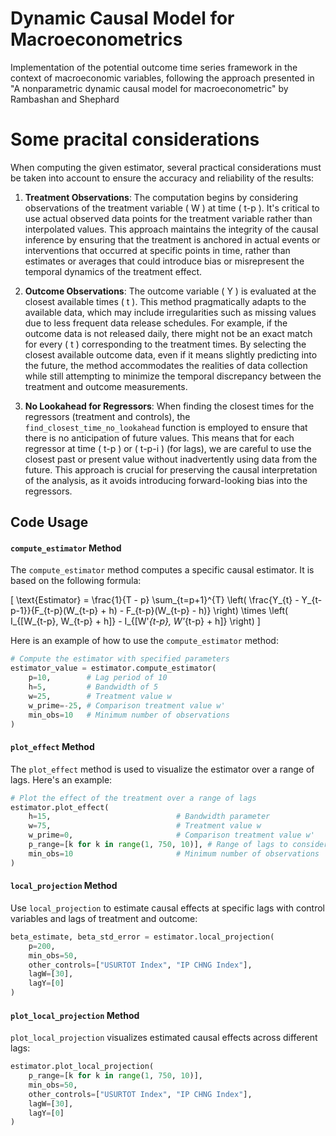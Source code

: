# Dynamic Causal Model for Macroeconometrics
Implementation of the potential outcome time series framework in the context of macroeconomic variables, following the approach presented in  "A nonparametric dynamic causal model for macroeconometric" by Rambashan and Shephard  

# Some pracital considerations

When computing the given estimator, several practical considerations must be taken into account to ensure the accuracy and reliability of the results:

1. **Treatment Observations**: The computation begins by considering observations of the treatment variable \( W \) at time \( t-p \). It's critical to use actual observed data points for the treatment variable rather than interpolated values. This approach maintains the integrity of the causal inference by ensuring that the treatment is anchored in actual events or interventions that occurred at specific points in time, rather than estimates or averages that could introduce bias or misrepresent the temporal dynamics of the treatment effect.

2. **Outcome Observations**: The outcome variable \( Y \) is evaluated at the closest available times \( t \). This method pragmatically adapts to the available data, which may include irregularities such as missing values due to less frequent data release schedules. For example, if the outcome data is not released daily, there might not be an exact match for every \( t \) corresponding to the treatment times. By selecting the closest available outcome data, even if it means slightly predicting into the future, the method accommodates the realities of data collection while still attempting to minimize the temporal discrepancy between the treatment and outcome measurements.

3. **No Lookahead for Regressors**: When finding the closest times for the regressors (treatment and controls), the `find_closest_time_no_lookahead` function is employed to ensure that there is no anticipation of future values. This means that for each regressor at time \( t-p \) or \( t-p-i \) (for lags), we are careful to use the closest past or present value without inadvertently using data from the future. This approach is crucial for preserving the causal interpretation of the analysis, as it avoids introducing forward-looking bias into the regressors.





## Code Usage

#### `compute_estimator` Method
The `compute_estimator` method computes a specific causal estimator. It is based on the following formula:

\[ \text{Estimator} = \frac{1}{T - p} \sum_{t=p+1}^{T} \left( \frac{Y_{t} - Y_{t-p-1}}{F_{t-p}(W_{t-p} + h) - F_{t-p}(W_{t-p} - h)} \right) \times \left( I_{[W_{t-p}, W_{t-p} + h]} - I_{[W'_{t-p}, W'_{t-p} + h]} \right) \]

Here is an example of how to use the `compute_estimator` method:

```python
# Compute the estimator with specified parameters
estimator_value = estimator.compute_estimator(
    p=10,        # Lag period of 10
    h=5,         # Bandwidth of 5
    w=25,        # Treatment value w
    w_prime=-25, # Comparison treatment value w'
    min_obs=10   # Minimum number of observations
)
```

#### `plot_effect` Method
The `plot_effect` method is used to visualize the estimator over a range of lags. Here's an example:

```python
# Plot the effect of the treatment over a range of lags
estimator.plot_effect(
    h=15,                            # Bandwidth parameter
    w=75,                            # Treatment value w
    w_prime=0,                       # Comparison treatment value w'
    p_range=[k for k in range(1, 750, 10)], # Range of lags to consider
    min_obs=10                       # Minimum number of observations
)
```

#### `local_projection` Method
Use `local_projection` to estimate causal effects at specific lags with control variables and lags of treatment and outcome:

```python
beta_estimate, beta_std_error = estimator.local_projection(
    p=200,
    min_obs=50,
    other_controls=["USURTOT Index", "IP CHNG Index"],
    lagW=[30],
    lagY=[0]
)
```

#### `plot_local_projection` Method
`plot_local_projection` visualizes estimated causal effects across different lags:

```python
estimator.plot_local_projection(
    p_range=[k for k in range(1, 750, 10)],
    min_obs=50,
    other_controls=["USURTOT Index", "IP CHNG Index"],
    lagW=[30],
    lagY=[0]
)
```

